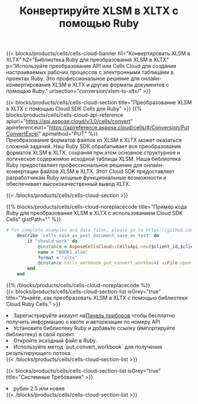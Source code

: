 ﻿---
title:  Конвертируйте XLSM в XLTX с помощью Ruby
description:  Использование Cloud SDK Aspose.Cells для Ruby для преобразования файла формата XLSM в файл формата XLTX.
kwords: Excel, Convert XLSM to XLTX, REST, Ruby
howto: How to convert XLSM to XLTX using Aspose.Cells Cloud Ruby library.
---
{{< blocks/products/cells/cells-cloud-banner h1="Конвертировать XLSM в XLTX" h2="Библиотека Ruby для преобразования XLSM в XLTX" p="Используйте преобразование API или Cells Cloud для создания настраиваемых рабочих процессов с электронными таблицами в проектах Ruby. Это профессиональное решение для онлайн-конвертирования XLSM в XLTX и другие форматы документов с помощью Ruby." urlsection="conversion/xlsm-to-xltx/" >}}

{{< blocks/products/cells/cells-cloud-section title="Преобразование XLSM в XLTX с помощью Cloud SDK Cells для Ruby" >}}
{{% blocks/products/cells/cells-cloud-api-reference apiurl="https://api.aspose.cloud/v3.0/cells/convert" apireferenceurl="https://apireference.aspose.cloud/cells/#/Conversion/PutConvertExcel" apimethod="PUT" %}}
<br/>
Преобразование форматов файлов из XLSM в XLTX может оказаться сложной задачей. Наш Ruby SDK обрабатывает все преобразования форматов XLSM в XLTX, сохраняя при этом основное структурное и логическое содержимое исходной таблицы XLSM. Наша библиотека Ruby предоставляет профессиональное решение для онлайн-конвертации файлов XLSM в XLTX. Этот Cloud SDK предоставляет разработчикам Ruby мощные функциональные возможности и обеспечивает высококачественный вывод XLTX.

{{< /blocks/products/cells/cells-cloud-section >}}

{{% blocks/products/cells/cells-cloud-noreplacecode title="Пример кода Ruby для преобразования XLSM в XLTX с использованием Cloud SDK Cells" gistPath="" %}}
 
```ruby
# For complete examples and data files, please go to https://github.com/aspose-cells-cloud/aspose-cells-cloud-ruby/
    describe 'cells_save_as_post_document_save_as test' do
        it "should work" do
            @instance = AsposeCellsCloud::CellsApi.new($client_id,$client_secret,"v3.0","https://api.aspose.cloud/")
            name = "BOOK1.xlsm"
            format = 'xltx'
            @instance.cells_workbook_put_convert_workbook( ::File.open(File.expand_path("data/"+name),"r")  {|io| io.read(io.size) },{:format=>format})     
        end
    end
```
 
{{% /blocks/products/cells/cells-cloud-noreplacecode %}}
<br/>
{{< blocks/products/cells/cells-cloud-section-list isGrey="true" title="Узнайте, как преобразовать XLSM в XLTX с помощью библиотеки Cloud Ruby Cells." >}}
<li> Зарегистрируйте аккаунт на<a href="https://dashboard.aspose.cloud/">Панель приборов</a> чтобы бесплатно получить информацию о квоте и авторизации по номеру API</li>
<li>Установите библиотеку Ruby и добавьте ссылку (импортируйте библиотеку) в свой проект.</li>
<li>Откройте исходный файл в Ruby.</li>
<li>Используйте метод `put_convert_workbook` для получения результирующего потока.</li>
{{< /blocks/products/cells/cells-cloud-section-list >}}

{{< blocks/products/cells/cells-cloud-section-list isGrey="true" title="Системные Требования" >}}
<li>рубин 2.5 или новее</li>
{{< /blocks/products/cells/cells-cloud-section-list >}}
